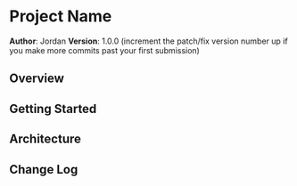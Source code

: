 # Project Name

**Author**: Jordan
**Version**: 1.0.0 (increment the patch/fix version number up if you make more commits past your first submission)

## Overview
<!-- Build a form for users to be able to submit new articles making it required that they enter in a title and body content. -->

## Getting Started
<!-- They are required to add content to the title and body sections of the forms so that their articles will render to the page. -->

## Architecture
<!-- JavaScript, JQuery, Handlebars, Highlights, CSS, and HTML. -->

## Change Log
<!-- Use this are to document the iterative changes made to your application as each feature is successfully implemented. Use time stamps. Here's an examples:

added files and linked css  
set up form for user input 
added an event handler to update the preview and export field 
finished TODOs 
finished comments 
deleted extra code from article.js- 11:58pm
I think I got rid of the line that made multiple previews. 12:07am



## Credits and Collaborations
<!-- Scott! -->